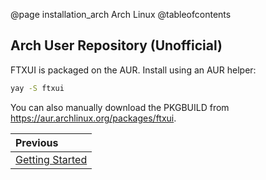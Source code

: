 @page installation_arch Arch Linux
@tableofcontents

## Arch User Repository (Unofficial)

FTXUI is packaged on the AUR. Install using an AUR helper:

```bash
yay -S ftxui
```

You can also manually download the PKGBUILD from <https://aur.archlinux.org/packages/ftxui>.

<div class="section_buttons">

| Previous          |
|:------------------|
| [Getting Started](getting-started.html) |

</div>

